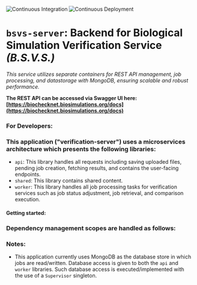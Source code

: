 ![Continuous Integration](https://github.com/biosimulators/bsvs-server/actions/workflows/integrate.yml/badge.svg)
![Continuous Deployment](https://github.com/biosimulators/bsvs-server/actions/workflows/deploy.yml/badge.svg)

# **`bsvs-server`: Backend for Biological Simulation Verification Service _(B.S.V.S.)_**

_This service utilizes separate containers for REST API management, job processing, and datastorage with MongoDB, ensuring scalable and robust performance._

**The REST API can be accessed via Swagger UI here: [https://biochecknet.biosimulations.org/docs](https://biochecknet.biosimulations.org/docs)**

### **For Developers:**

### This application ("verification-server") uses a microservices architecture which presents the following libraries:

- `api`: This library handles all requests including saving uploaded files, pending job creation, fetching results, and contains the user-facing endpoints.
- `shared`: This library contains shared content.
- `worker`: This library handles all job processing tasks for verification services such as job status adjustment, job retrieval, and comparison execution.

#### Getting started:

### Dependency management scopes are handled as follows:

### Notes:
- This application currently uses MongoDB as the database store in which jobs are read/written. Database access is given to both the `api` and `worker` libraries. Such database access is 
executed/implemented with the use of a `Supervisor` singleton.

